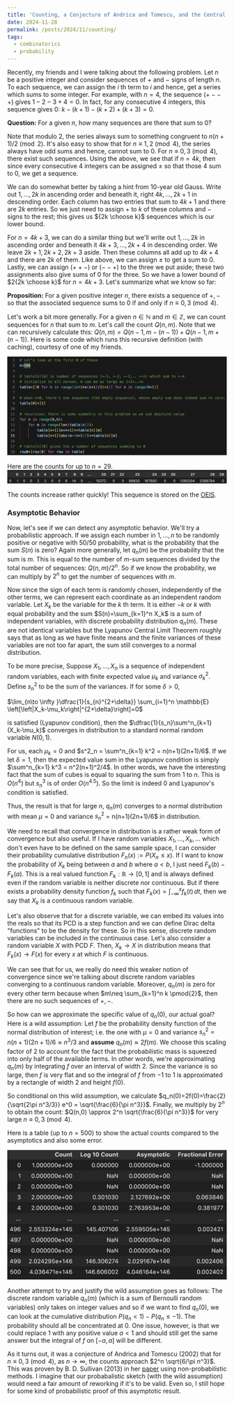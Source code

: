```yaml
---
title: 'Counting, a Conjecture of Andrica and Tomescu, and the Central Limit Theorem'
date: 2024-11-28
permalink: /posts/2024/11/counting/
tags:
  - combinatorics
  - probability
---
```


Recently, my friends and I were talking about the following problem. Let $n$ be a positive integer and consider sequences of $+$ and $-$ signs of length $n$. To each sequence, we can assign the $i$ th term to $i$ and hence, get a series which sums to some integer. For example, with $n=4$, the sequence $(+--+)$ gives $1-2-3+4 =0$. In fact, for any consecutive 4 integers, this sequence gives 0: $k-(k+1)-(k+2)+(k+3)=0$.

**Question:** For a given $n$, how many sequences are there that sum to $0$?

Note that modulo 2, the series always sum to something congruent to $n(n+1)/2 \pmod{2}$. It's also easy to show that for $n\equiv 1,2 \pmod{4}$, the series always have odd sums and hence, cannot sum to 0. For $n \equiv 0,3 \pmod{4}$, there exist such sequences. Using the above, we see that if $n=4k$, then since every consecutive 4 integers can be assigned $\pm$ so that those 4 sum to 0, we get a sequence.

We can do somewhat better by taking a hint from 10-year old Gauss. Write out $1,...,2k$ in ascending order and beneath it, right $4k,...,2k+1$ in descending order. Each column has two entries that sum to $4k+1$ and there are $2k$ entries. So we just need to assign $+$ to $k$ of these columns and $-$ signs to the rest; this gives us ${2k \choose k}$ sequences which is our lower bound.

For $n=4k+3$, we can do a similar thing but we'll write out $1,...,2k$ in ascending order and beneath it $4k+3,...,2k+4$ in descending order. We leave $2k+1,2k+2,2k+3$ aside. Then these columns all add up to $4k+4$ and there are $2k$ of them. Like above, we can assign $\pm$ to get a sum to 0. Lastly, we can assign $(++-)$ or $(--+)$ to the three we put aside; these two assignments also give sums of 0 for the three. So we have a lower bound of $2{2k \choose k}$ for $n=4k+3$. Let's summarize what we know so far:

**Proposition:** For a given positive integer $n$, there exists a sequence of $+,-$ so that the associated sequence sums to 0 if and only if $n \equiv 0,3 \pmod{4}$.

Let's work a bit more generally. For a given $n \in \mathbb{N}$ and $m \in \mathbb{Z}$, we can count sequences for $n$ that sum to $m$. Let's call the count $Q(n,m)$.  Note that we can recursively calculate this: $Q(n,m)=Q(n-1,m-(n-1)) + Q(n-1,m+(n-1))$. Here is some code which runs this recursive definition (with caching), courtesy of one of my friends.

![label](/files/counting_code.png)

Here are the counts for up to $n=29$.
![label](/files/counts.png)

The counts increase rather quickly! This sequence is stored on the [OEIS](https://oeis.org/A063865).

### Asymptotic Behavior

Now, let's see if we can detect any asymptotic behavior. We'll try a probabilistic approach. If we assign each number in $1,...,n$ to be randomly positive or negative with 50/50 probability, what is the probability that the sum $S(n)$ is zero? Again more generally, let $q_n(m)$ be the probability that the sum is $m$. This is equal to the number of $m$-sum sequences divided by the total number of sequences: $Q(n,m)/2^n$. So if we know the probability, we can multiply by $2^n$ to get the number of sequences with $m$.

Now since the sign of each term is randomly chosen, independently of the other terms, we can represent each coordinate as an independent random variable. Let $X_k$ be the variable for the $k$ th term. It is either $-k$ or $k$ with equal probability and the sum $S(n)=\sum_{k=1}^n X_k$ is a sum of independent variables, with discrete probability distribution $q_n(m)$. These are not identical variables but the Lyapunov Central Limit Theorem roughly says that as long as we have finite means and the finite variances of these variables are not too far apart, the sum still converges to a normal distribution. 

To be more precise, Suppose $X_1,...,X_n$ is a sequence of independent random variables, each with finite expected value $\mu_k$ and variance $\sigma^2_k$. Define $s^2_n$ to be the sum of the variances. If for some $\delta >0$,

$\lim_{n\to \infty }\dfrac{1}{s_{n}^{2+\delta}} \sum_{i=1}^n \mathbb{E} \left[\left|X_k-\mu_k\right|^{2+\delta}\right]=0$ 

is satisfied (Lyapunov condition), then the $\dfrac{1}{s_n}\sum^n_{k=1}(X_k-\mu_k)$ converges in distribution to a standard normal random variable $N(0,1)$.

For us, each $\mu_k = 0$ and $s^2_n = \sum^n_{k=1} k^2 = n(n+1)(2n+1)/6$. If we let $\delta=1$, then the expected value sum in the Lyapunov condition is simply $\sum^n_{k=1} k^3 = n^2(n+1)^2/4$. In other words, we have the interesting fact that the sum of cubes is equal to squaring the sum from $1$ to $n$. This is $O(n^4)$ but $s^3_n$ is of order $O(n^{4.5})$. So the limit is indeed 0 and Lyapunov's condition is satisfied.

Thus, the result is that for large $n$, $q_n(m)$ converges to a normal distribution with mean $\mu=0$ and variance $s^2_n$ = n(n+1)(2n+1)/6$ in distribution.

We need to recall that convergence in distribution is a rather weak form of convergence but also useful. If I have random variables $X_1,...,X_k,...$ which don't even have to be defined on the same sample space, I can consider their probability cumulative distribution $F_n(x) := P(X_n \leq x)$. If I want to know the probability of $X_k$ being between $a$ and $b$ where $a<b$, I just need $F_k(b)-F_k(a)$. This is a real valued function $F_k:\mathbb{R} \to [0,1]$ and is always defined even if the random variable is neither discrete nor continuous. But if there exists a probability density function $f_k$ such that $F_k(x) = \int^x_{-\infty} f_k(t)\,dt$, then we say that $X_k$ is a continuous random variable.

Let's also observe that for a discrete variable, we can embed its values into the reals so that its PCD is a step function and we can define Dirac delta "functions" to be the density for these. So in this sense, discrete random variables can be included in the continuous case. Let's also consider a random variable $X$ with PCD $F$. Then, $X_k \to X$ in distribution means that $F_k(x) \to F(x)$ for every $x$ at which $F$ is continuous.

We can see that for us, we really do need this weaker notion of convergence since we're talking about discrete random variables converging to a continuous random variable. Moreover, $q_n(m)$ is zero for every other term because when $m\neq \sum_{k=1}^n k \pmod{2}$, then there are no such sequences of $+,-$. 

So how can we approximate the specific value of $q_n(0)$, our actual goal? Here is a wild assumption: Let $f$ be the probability density function of the normal distribution of interest; i.e. the one with $\mu=0$ and variance $s^2_n = n(n+1)(2n+1)/6 \approx n^3/3$ and **assume** $q_n(m)\approx 2 f(m)$. We choose this scaling factor of 2 to account for the fact that the probabilistic mass is squeezed into only half of the available terms. In other words, we're approximating $q_n(m)$ by integrating $f$ over an interval of width 2. Since the variance is so large, then $f$ is very flat and so the integral of $f$ from $-1$ to $1$ is approximated by a rectangle of width 2 and height $f(0)$.

So conditional on this wild assumption, we calculate $q_n(0)=2f(0)=\frac{2}{\sqrt{2\pi n^3/3}} e^0 = \sqrt{\frac{6}{\pi n^3}}$. Finally, we multiply by $2^n$ to obtain the count: $Q(n,0) \approx 2^n \sqrt{\frac{6}{\pi n^3}}$ for very large $n \equiv 0,3 \pmod{4}$. 

Here is a table (up to $n=500$) to show the actual counts compared to the asymptotics and also some error.

![label](/files/counting_table.png)

Another attempt to try and justify the wild assumption goes as follows: The discrete random variable $q_n(m)$ (which is a sum of Bernoulli random variables) only takes on integer values and so if we want to find $q_n(0)$, we can look at the cumulative distribution $P(q_n <1) - P(q_n \leq -1)$. The probability should all be concentrated at 0. One issue, however, is that we could replace $1$ with any positive value $a<1$ and should still get the same answer but the integral of $f$ on $[-a,a]$ will be different.

As it turns out, it was a conjecture of Andrica and Tomescu (2002) that for $n \equiv 0,3 \pmod{4}$, as $n \to \infty$, the counts approach $2^n \sqrt{6/\pi n^3}$. This was proven by B. D. Sullivan (2013) in her [paper](https://arxiv.org/pdf/1210.8437) using non-probabilistic methods. I imagine that our probabalistic sketch (with the wild assumption) would need a fair amount of reworking if it's to be valid. Even so, I still hope for some kind of probabilistic proof of this asymptotic result.

